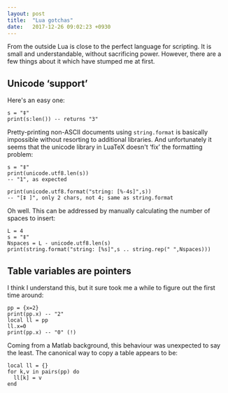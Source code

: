 ```yaml
---
layout: post
title:  "Lua gotchas"
date:   2017-12-26 09:02:23 +0930
---
```


From the outside Lua is close to the perfect language for scripting.
It is small and understandable, without sacrificing power.
However, there are a few things about it which have stumped me at first.

## Unicode ‘support’ 

Here's an easy one:

    s = "‡"
    print(s:len()) -- returns "3"
    
Pretty-printing non-ASCII documents using `string.format` is basically impossible
without resorting to additional libraries.
And unfortunately it seems that the unicode library in LuaTeX doesn't ‘fix’ the formatting problem:

    s = "‡"
    print(unicode.utf8.len(s))
    -- "1", as expected 
    
    print(unicode.utf8.format("string: [%-4s]",s))
    -- "[‡ ]", only 2 chars, not 4; same as string.format

Oh well. This can be addressed by manually calculating the number of spaces to insert:

    L = 4
    s = "‡"
    Nspaces = L - unicode.utf8.len(s)
    print(string.format("string: [%s]",s .. string.rep(" ",Nspaces)))



## Table variables are pointers

I think I understand this, but it sure took me a while to figure out the first time around:

    pp = {x=2}
    print(pp.x) -- "2"
    local ll = pp
    ll.x=0
    print(pp.x) -- "0" (!)
    
Coming from a Matlab background, this behaviour was unexpected to say the least.
The canonical way to copy a table appears to be:

    local ll = {}
    for k,v in pairs(pp) do 
      ll[k] = v
    end

